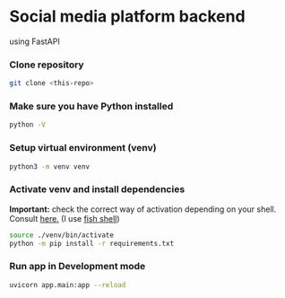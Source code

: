 # Social media platform backend

using FastAPI

### Clone repository

```sh
git clone <this-repo>
```

### Make sure you have Python installed

```sh
python -V
```

### Setup virtual environment (venv)

```sh
python3 -m venv venv
```

### Activate venv and install dependencies

**Important:** check the correct way of activation depending on your shell. Consult [here.](https://docs.python.org/3/tutorial/venv.html#creating-virtual-environments) (I use [fish shell](https://fishshell.com/))

```sh
source ./venv/bin/activate
python -m pip install -r requirements.txt
```

### Run app in Development mode

```sh
uvicorn app.main:app --reload
```
